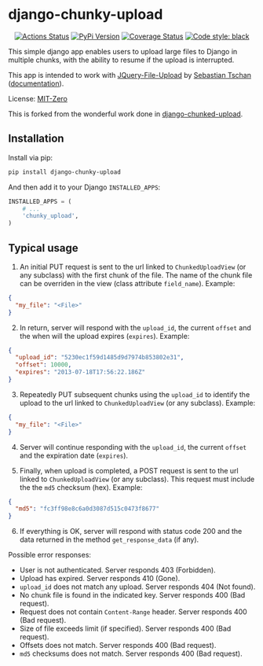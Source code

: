 # django-chunky-upload

<p align="center">
<a href="https://github.com/Vader19695/django-chunky-upload/actions"><img alt="Actions Status" src="https://github.com/Vader19695/django-chunky-upload/workflows/Testing/badge.svg"></a>
<a href="https://pypi.org/project/django-chunky-upload/"><img alt="PyPi Version" src="https://badgen.net/pypi/v/django-chunky-upload?icon=pypi&cache=3600"/></a>
<a href='https://coveralls.io/github/Vader19695/django-chunky-upload?branch=main'><img src='https://coveralls.io/repos/github/Vader19695/django-chunky-upload/badge.svg?branch=main' alt='Coverage Status' /></a>
<a href="https://github.com/Vader19695/django-chunky-upload"><img alt="Code style: black" src="https://img.shields.io/badge/code%20style-black-000000.svg"></a>

</p>

This simple django app enables users to upload large files to Django in multiple chunks, with the ability to resume if the upload is interrupted.

This app is intended to work with [JQuery-File-Upload](https://github.com/blueimp/jQuery-File-Upload>) by [Sebastian Tschan](https://blueimp.net) ([documentation](https://github.com/blueimp/jQuery-File-Upload/wiki)).

License: [MIT-Zero](https://romanrm.net/mit-zero>)

This is forked from the wonderful work done in [django-chunked-upload](https://github.com/juliomalegria/django-chunked-upload).

## Installation

Install via pip:

```bash
pip install django-chunky-upload
```

And then add it to your Django `INSTALLED_APPS`:

```python
INSTALLED_APPS = (
    # ...
    'chunky_upload',
)
```

## Typical usage

1. An initial PUT request is sent to the url linked to `ChunkedUploadView` (or any subclass) with the first chunk of the file. The name of the chunk file can be overriden in the view (class attribute `field_name`). Example:

```json
{
  "my_file": "<File>"
}
```

2. In return, server will respond with the `upload_id`, the current `offset` and the when will the upload expires (`expires`). Example:

```json
{
  "upload_id": "5230ec1f59d1485d9d7974b853802e31",
  "offset": 10000,
  "expires": "2013-07-18T17:56:22.186Z"
}
```

3. Repeatedly PUT subsequent chunks using the `upload_id` to identify the upload to the url linked to `ChunkedUploadView` (or any subclass). Example:

```json
{
  "my_file": "<File>"
}
```

4. Server will continue responding with the `upload_id`, the current `offset` and the expiration date (`expires`).

5. Finally, when upload is completed, a POST request is sent to the url linked to `ChunkedUploadView` (or any subclass). This request must include the the `md5` checksum (hex). Example:

```json
{
  "md5": "fc3ff98e8c6a0d3087d515c0473f8677"
}
```

6. If everything is OK, server will respond with status code 200 and the data returned in the method `get_response_data` (if any).

Possible error responses:

- User is not authenticated. Server responds 403 (Forbidden).
- Upload has expired. Server responds 410 (Gone).
- `upload_id` does not match any upload. Server responds 404 (Not found).
- No chunk file is found in the indicated key. Server responds 400 (Bad request).
- Request does not contain `Content-Range` header. Server responds 400 (Bad request).
- Size of file exceeds limit (if specified). Server responds 400 (Bad request).
- Offsets does not match. Server responds 400 (Bad request).
- `md5` checksums does not match. Server responds 400 (Bad request).
